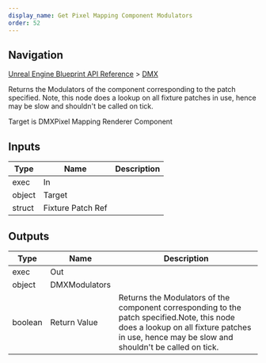 ```yaml
---
display_name: Get Pixel Mapping Component Modulators
order: 52
---
```

## Navigation

[Unreal Engine Blueprint API Reference](https://dev.epicgames.com/documentation/en-us/unreal-engine/BlueprintAPI) > [DMX](https://dev.epicgames.com/documentation/en-us/unreal-engine/BlueprintAPI/DMX)

Returns the Modulators of the component corresponding to the patch specified.
Note, this node does a lookup on all fixture patches in use, hence may be slow and shouldn't be called on tick.

Target is DMXPixel Mapping Renderer Component

## Inputs

| Type | Name | Description |
| --- | --- | --- |
| exec | In |  |
| object | Target |  |
| struct | Fixture Patch Ref |  |

## Outputs

| Type | Name | Description |
| --- | --- | --- |
| exec | Out |  |
| object | DMXModulators |  |
| boolean | Return Value | Returns the Modulators of the component corresponding to the patch specified.Note, this node does a lookup on all fixture patches in use, hence may be slow and shouldn't be called on tick. |
